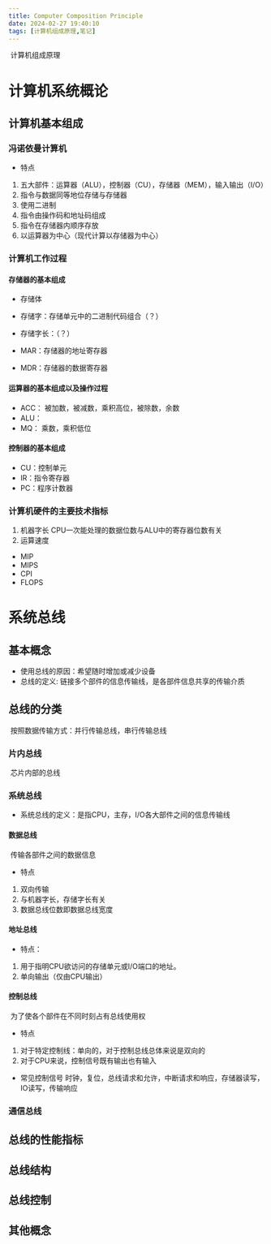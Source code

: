 ```yaml
---
title: Computer Composition Principle
date: 2024-02-27 19:40:10
tags: [计算机组成原理,笔记]
---
```


​			计算机组成原理

# 计算机系统概论

## 计算机基本组成

### 冯诺依曼计算机

* 特点
1. 五大部件：运算器（ALU），控制器（CU），存储器（MEM），输入输出（I/O）
2. 指令与数据同等地位存储与存储器
3. 使用二进制
4. 指令由操作码和地址码组成
5. 指令在存储器内顺序存放
6. 以运算器为中心（现代计算以存储器为中心）
### 计算机工作过程

#### 存储器的基本组成

* 存储体
* 存储字：存储单元中的二进制代码组合（？）
* 存储字长：（？）

* MAR：存储器的地址寄存器
* MDR：存储器的数据寄存器

#### 运算器的基本组成以及操作过程

* ACC：	被加数，被减数，乘积高位，被除数，余数
* ALU： 
* MQ： 	乘数，乘积低位

#### 控制器的基本组成

* CU：控制单元
* IR：指令寄存器
* PC：程序计数器

### 计算机硬件的主要技术指标

1. 机器字长
	CPU一次能处理的数据位数与ALU中的寄存器位数有关
2. 运算速度
* MIP
* MIPS
* CPI
* FLOPS

# 系统总线
## 基本概念

* 使用总线的原因：希望随时增加或减少设备
* 总线的定义: 链接多个部件的信息传输线，是各部件信息共享的传输介质

## 总线的分类
​	按照数据传输方式：并行传输总线，串行传输总线

### 片内总线
​	芯片内部的总线

### 系统总线
* 系统总线的定义：是指CPU，主存，I/O各大部件之间的信息传输线
#### 数据总线
​	传输各部件之间的数据信息

* 特点
1. 双向传输
2. 与机器字长，存储字长有关
3. 数据总线位数即数据总线宽度
#### 地址总线
* 特点：
1. 用于指明CPU欲访问的存储单元或I/O端口的地址。
2. 单向输出（仅由CPU输出）
#### 控制总线
​	为了使各个部件在不同时刻占有总线使用权

* 特点
1. 对于特定控制线：单向的，对于控制总线总体来说是双向的
2. 对于CPU来说，控制信号既有输出也有输入
* 常见控制信号
	时钟，复位，总线请求和允许，中断请求和响应，存储器读写，IO读写，传输响应

### 通信总线

## 总线的性能指标
## 总线结构
## 总线控制
## 其他概念



